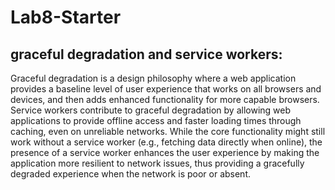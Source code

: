 # Lab8-Starter
## graceful degradation and service workers:
Graceful degradation is a design philosophy where a web application provides a baseline level of user experience that works on all browsers and devices, and then adds enhanced functionality for more capable browsers. Service workers contribute to graceful degradation by allowing web applications to provide offline access and faster loading times through caching, even on unreliable networks. While the core functionality might still work without a service worker (e.g., fetching data directly when online), the presence of a service worker enhances the user experience by making the application more resilient to network issues, thus providing a gracefully degraded experience when the network is poor or absent.